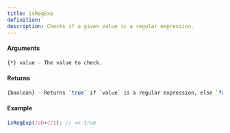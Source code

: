 ```yaml
---
title: isRegExp
definition: 
description: Checks if a given value is a regular expression.
---
```



#### Arguments


```bash
{*} value - The value to check.
```


#### Returns


```bash
{boolean} - Returns `true` if `value` is a regular expression, else `false`.
```


#### Example


```ts
isRegExp(/ab+c/i); // => true
```
